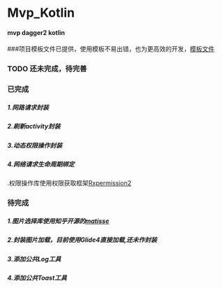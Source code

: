 # Mvp_Kotlin
#### mvp  dagger2 kotlin
###项目模板文件已提供，使用模板不易出错，也为更高效的开发，[模板文件](https://github.com/canceel/Mvp_Kotlin/blob/master/MvpKotlinTemplate.md)
### TODO 还未完成，待完善

### 已完成

##### 1.网路请求封装

##### 2.刷新activity封装

##### 3.动态权限操作封装

##### 4.网络请求生命周期绑定





.权限操作库使用权限获取框架[Rxpermission2](https://github.com/tbruyelle/RxPermissions)

### 待完成	

##### 1.图片选择库使用知乎开源的[matisse](https://github.com/zhihu/Matisse) 

##### 2.封装图片加载，目前使用Glide4直接加载,还未作封装

##### 3.添加公共Log工具

##### 4.添加公共Toast工具

